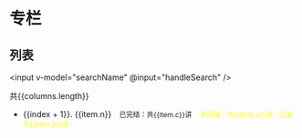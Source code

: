 # 专栏

## 列表

<input v-model="searchName" @input="handleSearch" />

共{{columns.length}}

<ul>
  <li v-for="(item, index) in columns">
    <a class="column-name" :href="`list?column_id=${item.id}`">{{index + 1}}. {{item.n}}</a>
    <span v-if="item.f" class="column-status column-has-finish">已完结：共{{item.c}}讲</span>
    <span v-else class="column-status column-not-finish">未完结：共{{item.c}}讲，已发布{{item.p}}讲</span>
  </li>
</ul>

<script setup>
import { inject, ref } from 'vue'

const geektime_columns = inject('geektime_columns')
const columns = ref(geektime_columns)
const searchName = ref('')

function handleSearch(evt) {
  console.log('handleSearch:', evt.target.value)
  console.log('handleSearch searchName:', searchName.value)
  const name = searchName.value
  if (!name) {
    columns.value = geektime_columns
  } else {
    columns.value = geektime_columns.filter(item => item.n.toLowerCase().indexOf(name) !== -1)
  }
}
</script>

<style>
  .column-name {
    font-size: 14px;
  }
  .column-status {
    margin-left: 10px;
    font-size: 12px;
  }
  .column-not-finish {
    color: #ff0;
  }
</style>
